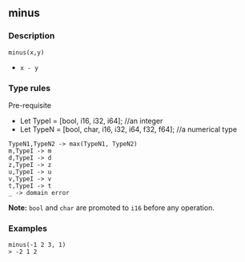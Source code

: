 ## minus

### Description

`minus(x,y)`

- `x - y`

### Type rules

Pre-requisite
- Let TypeI = [bool, i16, i32, i64]; //an integer
- Let TypeN = [bool, char, i16, i32, i64, f32, f64]; //a numerical type

```
TypeN1,TypeN2 -> max(TypeN1, TypeN2)
m,TypeI -> m
d,TypeI -> d
z,TypeI -> z
u,TypeI -> u
v,TypeI -> v
t,TypeI -> t
_ -> domain error
```

**Note:** `bool` and `char` are promoted to `i16` before any operation.

### Examples

```
minus(-1 2 3, 1)
> -2 1 2
```

